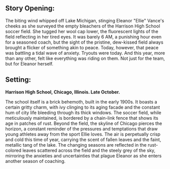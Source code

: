 ## Story Opening:

The biting wind whipped off Lake Michigan, stinging Eleanor "Ellie" Vance's cheeks as she surveyed the empty bleachers of the Harrison High School soccer field. She tugged her wool cap lower, the fluorescent lights of the field reflecting in her tired eyes. It was barely 6 AM, a punishing hour even for a seasoned coach, but the sight of the pristine, dew-kissed field always brought a flicker of something akin to peace. Today, however, that peace was battling a tidal wave of anxiety. Tryouts were today. And this year, more than any other, felt like everything was riding on them. Not just for the team, but for Eleanor herself.

## Setting:

**Harrison High School, Chicago, Illinois. Late October.**

The school itself is a brick behemoth, built in the early 1900s. It boasts a certain gritty charm, with ivy clinging to its aging facade and the constant hum of city life bleeding through its thick windows. The soccer field, while meticulously maintained, is bordered by a chain-link fence that shows its age in patches of rust. Beyond the field, the skyline of Chicago pierces the horizon, a constant reminder of the pressures and temptations that draw young athletes away from the sport Ellie loves. The air is perpetually crisp and cold this time of year, carrying the scent of fallen leaves and the faint, metallic tang of the lake. The changing seasons are reflected in the rust-colored leaves scattered across the field and the steely grey of the sky, mirroring the anxieties and uncertainties that plague Eleanor as she enters another season of coaching.
